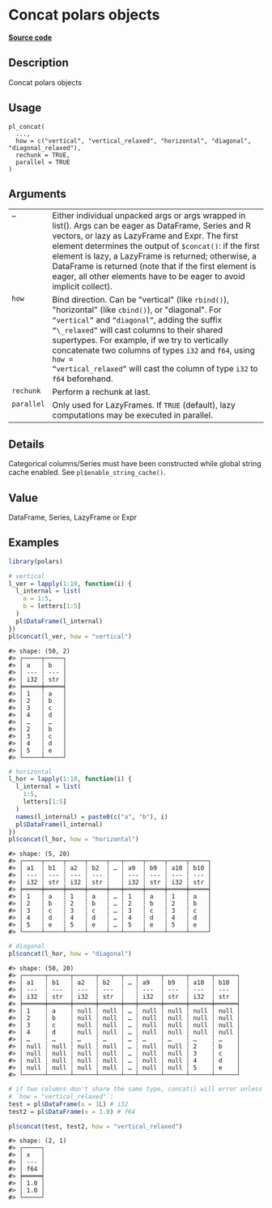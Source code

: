 
# Concat polars objects

[**Source code**](https://github.com/pola-rs/r-polars/tree/3908b5beab9ec917b825bad8f9a820caad37cb4a/R/functions__eager.R#L56)

## Description

Concat polars objects

## Usage

<pre><code class='language-R'>pl_concat(
  ...,
  how = c("vertical", "vertical_relaxed", "horizontal", "diagonal", "diagonal_relaxed"),
  rechunk = TRUE,
  parallel = TRUE
)
</code></pre>

## Arguments

<table>
<tr>
<td style="white-space: nowrap; font-family: monospace; vertical-align: top">
<code id="pl_concat_:_...">…</code>
</td>
<td>
Either individual unpacked args or args wrapped in list(). Args can be
eager as DataFrame, Series and R vectors, or lazy as LazyFrame and Expr.
The first element determines the output of
<code style="white-space: pre;">$concat()</code>: if the first element
is lazy, a LazyFrame is returned; otherwise, a DataFrame is returned
(note that if the first element is eager, all other elements have to be
eager to avoid implicit collect).
</td>
</tr>
<tr>
<td style="white-space: nowrap; font-family: monospace; vertical-align: top">
<code id="pl_concat_:_how">how</code>
</td>
<td>
Bind direction. Can be "vertical" (like <code>rbind()</code>),
"horizontal" (like <code>cbind()</code>), or "diagonal". For
<code>“vertical”</code> and <code>“diagonal”</code>, adding the suffix
<code>“\_relaxed”</code> will cast columns to their shared supertypes.
For example, if we try to vertically concatenate two columns of types
<code>i32</code> and <code>f64</code>, using <code>how =
“vertical_relaxed”</code> will cast the column of type <code>i32</code>
to <code>f64</code> beforehand.
</td>
</tr>
<tr>
<td style="white-space: nowrap; font-family: monospace; vertical-align: top">
<code id="pl_concat_:_rechunk">rechunk</code>
</td>
<td>
Perform a rechunk at last.
</td>
</tr>
<tr>
<td style="white-space: nowrap; font-family: monospace; vertical-align: top">
<code id="pl_concat_:_parallel">parallel</code>
</td>
<td>
Only used for LazyFrames. If <code>TRUE</code> (default), lazy
computations may be executed in parallel.
</td>
</tr>
</table>

## Details

Categorical columns/Series must have been constructed while global
string cache enabled. See <code>pl$enable_string_cache()</code>.

## Value

DataFrame, Series, LazyFrame or Expr

## Examples

``` r
library(polars)

# vertical
l_ver = lapply(1:10, function(i) {
  l_internal = list(
    a = 1:5,
    b = letters[1:5]
  )
  pl$DataFrame(l_internal)
})
pl$concat(l_ver, how = "vertical")
```

    #> shape: (50, 2)
    #> ┌─────┬─────┐
    #> │ a   ┆ b   │
    #> │ --- ┆ --- │
    #> │ i32 ┆ str │
    #> ╞═════╪═════╡
    #> │ 1   ┆ a   │
    #> │ 2   ┆ b   │
    #> │ 3   ┆ c   │
    #> │ 4   ┆ d   │
    #> │ …   ┆ …   │
    #> │ 2   ┆ b   │
    #> │ 3   ┆ c   │
    #> │ 4   ┆ d   │
    #> │ 5   ┆ e   │
    #> └─────┴─────┘

``` r
# horizontal
l_hor = lapply(1:10, function(i) {
  l_internal = list(
    1:5,
    letters[1:5]
  )
  names(l_internal) = paste0(c("a", "b"), i)
  pl$DataFrame(l_internal)
})
pl$concat(l_hor, how = "horizontal")
```

    #> shape: (5, 20)
    #> ┌─────┬─────┬─────┬─────┬───┬─────┬─────┬─────┬─────┐
    #> │ a1  ┆ b1  ┆ a2  ┆ b2  ┆ … ┆ a9  ┆ b9  ┆ a10 ┆ b10 │
    #> │ --- ┆ --- ┆ --- ┆ --- ┆   ┆ --- ┆ --- ┆ --- ┆ --- │
    #> │ i32 ┆ str ┆ i32 ┆ str ┆   ┆ i32 ┆ str ┆ i32 ┆ str │
    #> ╞═════╪═════╪═════╪═════╪═══╪═════╪═════╪═════╪═════╡
    #> │ 1   ┆ a   ┆ 1   ┆ a   ┆ … ┆ 1   ┆ a   ┆ 1   ┆ a   │
    #> │ 2   ┆ b   ┆ 2   ┆ b   ┆ … ┆ 2   ┆ b   ┆ 2   ┆ b   │
    #> │ 3   ┆ c   ┆ 3   ┆ c   ┆ … ┆ 3   ┆ c   ┆ 3   ┆ c   │
    #> │ 4   ┆ d   ┆ 4   ┆ d   ┆ … ┆ 4   ┆ d   ┆ 4   ┆ d   │
    #> │ 5   ┆ e   ┆ 5   ┆ e   ┆ … ┆ 5   ┆ e   ┆ 5   ┆ e   │
    #> └─────┴─────┴─────┴─────┴───┴─────┴─────┴─────┴─────┘

``` r
# diagonal
pl$concat(l_hor, how = "diagonal")
```

    #> shape: (50, 20)
    #> ┌──────┬──────┬──────┬──────┬───┬──────┬──────┬──────┬──────┐
    #> │ a1   ┆ b1   ┆ a2   ┆ b2   ┆ … ┆ a9   ┆ b9   ┆ a10  ┆ b10  │
    #> │ ---  ┆ ---  ┆ ---  ┆ ---  ┆   ┆ ---  ┆ ---  ┆ ---  ┆ ---  │
    #> │ i32  ┆ str  ┆ i32  ┆ str  ┆   ┆ i32  ┆ str  ┆ i32  ┆ str  │
    #> ╞══════╪══════╪══════╪══════╪═══╪══════╪══════╪══════╪══════╡
    #> │ 1    ┆ a    ┆ null ┆ null ┆ … ┆ null ┆ null ┆ null ┆ null │
    #> │ 2    ┆ b    ┆ null ┆ null ┆ … ┆ null ┆ null ┆ null ┆ null │
    #> │ 3    ┆ c    ┆ null ┆ null ┆ … ┆ null ┆ null ┆ null ┆ null │
    #> │ 4    ┆ d    ┆ null ┆ null ┆ … ┆ null ┆ null ┆ null ┆ null │
    #> │ …    ┆ …    ┆ …    ┆ …    ┆ … ┆ …    ┆ …    ┆ …    ┆ …    │
    #> │ null ┆ null ┆ null ┆ null ┆ … ┆ null ┆ null ┆ 2    ┆ b    │
    #> │ null ┆ null ┆ null ┆ null ┆ … ┆ null ┆ null ┆ 3    ┆ c    │
    #> │ null ┆ null ┆ null ┆ null ┆ … ┆ null ┆ null ┆ 4    ┆ d    │
    #> │ null ┆ null ┆ null ┆ null ┆ … ┆ null ┆ null ┆ 5    ┆ e    │
    #> └──────┴──────┴──────┴──────┴───┴──────┴──────┴──────┴──────┘

``` r
# if two columns don't share the same type, concat() will error unless we use
# `how = "vertical_relaxed"`:
test = pl$DataFrame(x = 1L) # i32
test2 = pl$DataFrame(x = 1.0) # f64

pl$concat(test, test2, how = "vertical_relaxed")
```

    #> shape: (2, 1)
    #> ┌─────┐
    #> │ x   │
    #> │ --- │
    #> │ f64 │
    #> ╞═════╡
    #> │ 1.0 │
    #> │ 1.0 │
    #> └─────┘
